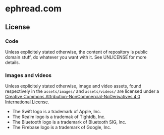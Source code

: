 # ephread.com #

## License ##
### Code ###
Unless explicitely stated otherwise, the content of repository is public domain stuff, do whatever you want with it. See UNLICENSE for more details.

### Images and videos ###
Unless explicitely stated otherwise, image and video assets, found respectively in the `assets/images/` and `assets/videos/` are licensed under a [Creative Commons Attribution-NonCommercial-NoDerivatives 4.0 International License](http://creativecommons.org/licenses/by-nc-nd/4.0/).

- The Swift logo is a trademark of Apple, Inc.
- The Realm logo is a trademak of Tightdb, Inc.
- The Bluetooth logo is a trademark of Bluetooth SIG, Inc.
- The Firebase logo is a trademark of Google, Inc.
